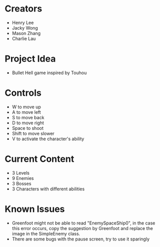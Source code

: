 # Creators
- Henry Lee
- Jacky Wong
- Mason Zhang
- Charlie Lau

# Project Idea
- Bullet Hell game inspired by Touhou

# Controls
- W to move up
- A to move left
- S to move back
- D to move right
- Space to shoot
- Shift to move slower
- V to activate the character's ability

# Current Content
- 3 Levels
- 9 Enemies
- 3 Bosses
- 3 Characters with different abilities

# Known Issues
- Greenfoot might not be able to read "EnemySpaceShip0", in the case this error occurs, copy the suggestion by Greenfoot and replace the image in the SimpleEnemy class.
- There are some bugs with the pause screen, try to use it sparingly
